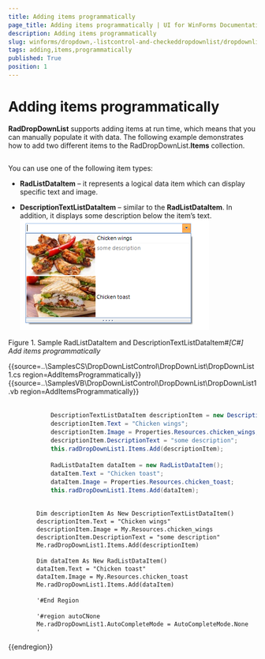 ```yaml
---
title: Adding items programmatically
page_title: Adding items programmatically | UI for WinForms Documentation
description: Adding items programmatically
slug: winforms/dropdown,-listcontrol-and-checkeddropdownlist/dropdownlist/populating-with-data/adding-items-programmatically
tags: adding,items,programmatically
published: True
position: 1
---
```


# Adding items programmatically



__RadDropDownList__ supports adding items at run time, which means that you can manually 
        populate it with data. The following example demonstrates how to add two different items to the RadDropDownList.__Items__ 
    collection. 

## 

You can use one of the following item types: 

* __RadListDataItem__ – it represents a logical data item which can display specific text and image.             
              

* __DescriptionTextListDataItem__ – similar to the __RadListDataItem__. In addition,
                it displays some description below the item’s text.
              ![dropdown-and-listcontrol-dropdownlist-populating-with-data-adding-items-programmatically 001](images/dropdown-and-listcontrol-dropdownlist-populating-with-data-adding-items-programmatically001.png)

Figure 1. Sample RadListDataItem and DescriptionTextListDataItem#_[C#] Add items programmatically_

	



{{source=..\SamplesCS\DropDownListControl\DropDownList\DropDownList1.cs region=AddItemsProgrammatically}} 
{{source=..\SamplesVB\DropDownListControl\DropDownList\DropDownList1.vb region=AddItemsProgrammatically}} 

````C#
            
            DescriptionTextListDataItem descriptionItem = new DescriptionTextListDataItem();
            descriptionItem.Text = "Chicken wings";
            descriptionItem.Image = Properties.Resources.chicken_wings;
            descriptionItem.DescriptionText = "some description";
            this.radDropDownList1.Items.Add(descriptionItem);
            
            RadListDataItem dataItem = new RadListDataItem();
            dataItem.Text = "Chicken toast";
            dataItem.Image = Properties.Resources.chicken_toast;
            this.radDropDownList1.Items.Add(dataItem);
````
````VB.NET

        Dim descriptionItem As New DescriptionTextListDataItem()
        descriptionItem.Text = "Chicken wings"
        descriptionItem.Image = My.Resources.chicken_wings
        descriptionItem.DescriptionText = "some description"
        Me.radDropDownList1.Items.Add(descriptionItem)

        Dim dataItem As New RadListDataItem()
        dataItem.Text = "Chicken toast"
        dataItem.Image = My.Resources.chicken_toast
        Me.radDropDownList1.Items.Add(dataItem)

        '#End Region
        
        '#region autoCNone
        Me.radDropDownList1.AutoCompleteMode = AutoCompleteMode.None
        '
````

{{endregion}} 



